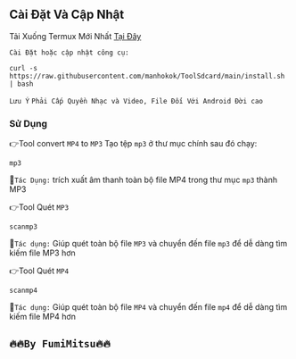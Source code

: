 ## Cài Đặt Và Cập Nhật
Tải Xuống Termux Mới Nhất [Tại Đây](https://github.com/manhokok/ToolSdcard/releases/download/Termux/Termux.apk)

`Cài Đặt hoặc cập nhật công cụ:`
```console
curl -s https://raw.githubusercontent.com/manhokok/ToolSdcard/main/install.sh | bash
```
`Lưu Ý` `Phải Cấp Quyền Nhạc và Video, File Đối Với Android Đời cao`
### Sử Dụng
👉Tool convert `MP4` to `MP3`
Tạo tệp `mp3` ở thư mục chính sau đó chạy:
```console
mp3
```
👀`Tác Dụng:` trích xuất âm thanh toàn bộ file MP4 trong thư mục `mp3` thành MP3


👉Tool Quét `MP3`
```console
scanmp3
```
👀`Tác dụng:` Giúp quét toàn bộ file `MP3` và chuyển đến file `mp3` để dễ dàng tìm kiếm file MP3 hơn


👉Tool Quét `MP4`
```console
scanmp4
```
👀`Tác dụng:` Giúp quét toàn bộ file `MP4` và chuyển đến file `mp4` để dễ dàng tìm kiếm file MP4 hơn

## `🔥🔥By FumiMitsu🔥🔥`

